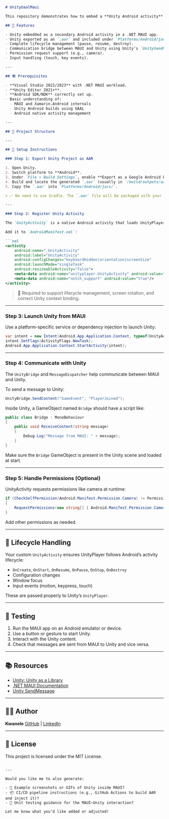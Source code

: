 ```markdown
# UnityUaalMaui

This repository demonstrates how to embed a **Unity Android activity** inside a **.NET MAUI** application using **Unity as a Library (UAAL)** integration. The Unity activity is launched from MAUI and communicates back and forth using a bridge layer.

## 📌 Features

- Unity embedded as a secondary Android activity in a .NET MAUI app.
- Unity exported as an `.aar` and included under `Platforms/Android/jars`.
- Complete lifecycle management (pause, resume, destroy).
- Communication bridge between MAUI and Unity using Unity’s `UnitySendMessage`.
- Permission request support (e.g., camera).
- Input handling (touch, key events).

---

## 🛠️ Prerequisites

- **Visual Studio 2022/2023** with .NET MAUI workload.
- **Unity Editor 2021+**.
- **Android SDK/NDK** correctly set up.
- Basic understanding of:
  - MAUI and Xamarin.Android internals
  - Unity Android builds using UAAL
  - Android native activity management

---

## 📂 Project Structure

---

## 🧩 Setup Instructions

### Step 1: Export Unity Project as AAR

1. Open Unity.
2. Switch platform to **Android**.
3. Under `File > Build Settings`, enable **Export as a Google Android Project** or build as an **Android Library (.aar)** using Unity's `UnityLibrary` template.
4. Build and locate the generated `.aar` (usually in `/build/outputs/aar`).
5. Copy the `.aar` into `Platforms/Android/jars/`.

> ✅ No need to use Gradle. The `.aar` file will be packaged with your MAUI app as a direct reference.

---

### Step 2: Register Unity Activity

The `UnityActivity` is a native Android activity that loads UnityPlayer.

Add it to `AndroidManifest.xml`:

```xml
<activity
    android:name=".UnityActivity"
    android:label="UnityActivity"
    android:configChanges="keyboardHidden|orientation|screenSize"
    android:launchMode="singleTask"
    android:resizeableActivity="false">
    <meta-data android:name="unityplayer.UnityActivity" android:value="true"/>
    <meta-data android:name="notch_support" android:value="true"/>
</activity>
````

> 📍 Required to support lifecycle management, screen rotation, and correct Unity context binding.

---

### Step 3: Launch Unity from MAUI

Use a platform-specific service or dependency injection to launch Unity:

```csharp
var intent = new Intent(Android.App.Application.Context, typeof(UnityActivity));
intent.SetFlags(ActivityFlags.NewTask);
Android.App.Application.Context.StartActivity(intent);
```

---

### Step 4: Communicate with Unity

The `UnityBridge` and `MessageDispatcher` help communicate between MAUI and Unity.

To send a message to Unity:

```csharp
UnityBridge.SendContent("GameEvent", "PlayerJoined");
```

Inside Unity, a GameObject named `Bridge` should have a script like:

```csharp
public class Bridge : MonoBehaviour
{
    public void ReceiveContent(string message)
    {
        Debug.Log("Message from MAUI: " + message);
    }
}
```

Make sure the `Bridge` GameObject is present in the Unity scene and loaded at start.

---

### Step 5: Handle Permissions (Optional)

UnityActivity requests permissions like camera at runtime:

```csharp
if (CheckSelfPermission(Android.Manifest.Permission.Camera) != Permission.Granted)
{
    RequestPermissions(new string[] { Android.Manifest.Permission.Camera }, 1);
}
```

Add other permissions as needed.

---

## 🔁 Lifecycle Handling

Your custom `UnityActivity` ensures UnityPlayer follows Android’s activity lifecycle:

* `OnCreate`, `OnStart`, `OnResume`, `OnPause`, `OnStop`, `OnDestroy`
* Configuration changes
* Window focus
* Input events (motion, keypress, touch)

These are passed properly to Unity’s `UnityPlayer`.

---

## 🧪 Testing

1. Run the MAUI app on an Android emulator or device.
2. Use a button or gesture to start Unity.
3. Interact with the Unity content.
4. Check that messages are sent from MAUI to Unity and vice versa.

---

## 📚 Resources

* [Unity: Unity as a Library](https://docs.unity3d.com/Manual/UnityasaLibrary.html)
* [.NET MAUI Documentation](https://learn.microsoft.com/en-us/dotnet/maui/)
* [Unity SendMessage](https://docs.unity3d.com/ScriptReference/GameObject.SendMessage.html)

---

## 🙋‍♂️ Author

**Kwanele**
[GitHub](https://github.com/kwanele09) | [LinkedIn](https://linkedin.com/in/your-profile)

---

## 📄 License

This project is licensed under the MIT License.

```

---

Would you like me to also generate:

- 📸 Example screenshots or GIFs of Unity inside MAUI?
- 📦 CI/CD pipeline instructions (e.g., GitHub Actions to build AAR and inject it)?
- 🧪 Unit testing guidance for the MAUI–Unity interaction?

Let me know what you’d like added or adjusted!
```
